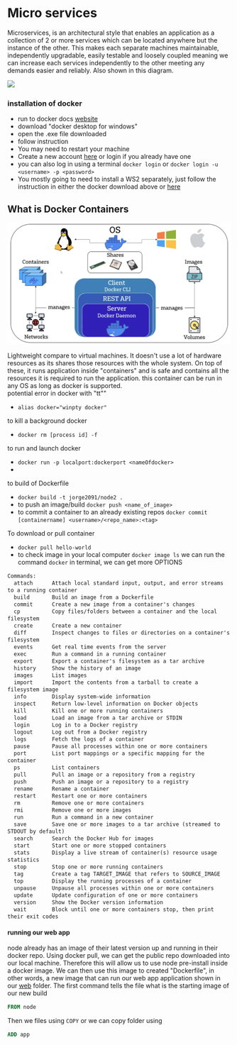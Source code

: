 # Micro services
Microservices, is an architectural style that enables an application as a collection of 2 or more services which can be located anywhere but the instance of the other.  This makes each separate machines maintainable, independently upgradable, easily testable and loosely coupled meaning we can increase each services independently to the other meeting any demands easier and reliably. Also shown in this diagram.

<img src="https://images.contentstack.io/v3/assets/blt189c1df68c6b48d7/blt4af1f5e13d3d0150/62a5f28a92725d5bf817e9b9/Microservices-3.png"/>

### installation of docker
- run to docker docs <a href="https://docs.docker.com/desktop/install/windows-install/">website</a>
- download "docker desktop for windows" 
- open the .exe file downloaded
- follow instruction
- You may need to restart your machine
- Create a new account <a href="https://hub.docker.com/">here</a> or login if you already have one
- you can also log in using a terminal `docker login` or `docker login -u <username> -p <password>`
-  You mostly going to need to install a WS2 separately, just follow the instruction in either the docker download above or <a href="https://learn.microsoft.com/en-us/windows/wsl/install-manual#step-4---download-the-linux-kernel-update-package">here</a>
## What is Docker Containers

<img src="./images/docker.png"/>

Lightweight compare to virtual machines. It doesn't use a lot of hardware resources as its shares those resources with the whole system. On top of these, it runs application inside "containers" and is safe and contains all the resources it is required to run the application. this container can be run in any OS as long as docker is supported. <br/>
potential error in docker with "tt""
- `alias docker="winpty docker"`

to kill a background docker
- `docker rm [process id] -f`

to run and launch docker
- `docker run -p localport:dockerport <nameOfdocker>`
- 

to build of Dockerfile
- `docker build -t jorge2091/node2 .`
- to push an image/build `docker push <name_of_image>`
- to commit a container to an already existing repos `docker commit [containername] <username>/<repo_name>:<tag>`

To download or pull container 
- `docker pull hello-world`
- to check image in your local computer `docker image ls`
we can run the command `docker` in terminal, we can get more OPTIONS
```
Commands:
  attach      Attach local standard input, output, and error streams to a running container
  build       Build an image from a Dockerfile
  commit      Create a new image from a container's changes
  cp          Copy files/folders between a container and the local filesystem
  create      Create a new container
  diff        Inspect changes to files or directories on a container's filesystem
  events      Get real time events from the server
  exec        Run a command in a running container
  export      Export a container's filesystem as a tar archive
  history     Show the history of an image
  images      List images
  import      Import the contents from a tarball to create a filesystem image
  info        Display system-wide information
  inspect     Return low-level information on Docker objects
  kill        Kill one or more running containers
  load        Load an image from a tar archive or STDIN
  login       Log in to a Docker registry
  logout      Log out from a Docker registry
  logs        Fetch the logs of a container
  pause       Pause all processes within one or more containers
  port        List port mappings or a specific mapping for the container
  ps          List containers
  pull        Pull an image or a repository from a registry
  push        Push an image or a repository to a registry
  rename      Rename a container
  restart     Restart one or more containers
  rm          Remove one or more containers
  rmi         Remove one or more images
  run         Run a command in a new container
  save        Save one or more images to a tar archive (streamed to STDOUT by default)
  search      Search the Docker Hub for images
  start       Start one or more stopped containers
  stats       Display a live stream of container(s) resource usage statistics
  stop        Stop one or more running containers
  tag         Create a tag TARGET_IMAGE that refers to SOURCE_IMAGE
  top         Display the running processes of a container
  unpause     Unpause all processes within one or more containers
  update      Update configuration of one or more containers
  version     Show the Docker version information
  wait        Block until one or more containers stop, then print their exit codes

```
#### running our web app
node already has an image of their latest version up and running in their docker repo. Using docker pull, we can get the public repo downloaded into our local machine. Therefore this will allow us to use node pre-install inside a docker image. We can then use this image to created "Dockerfile", in other words, a new image that can run our web app application shown in our <a href="https://github.com/Jorge2091/eng130_jorge_docker/blob/main/web/Dockerfile">web</a> folder. The first command tells the file what is the starting image of our new build
```Dockerfile
FROM node
```
Then we files using `COPY` or we can copy folder using
```Dockerfile
ADD app
```